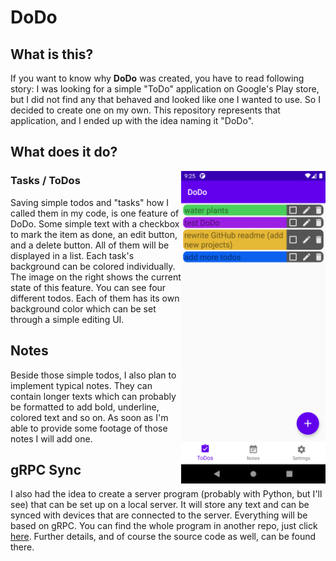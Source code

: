 # DoDo
## What is this?
If you want to know why **DoDo** was created, you have to read following story: I was looking for a simple "ToDo"
application on Google's Play store, but I did not find any that behaved and looked like one I wanted to use. So I
decided to create one on my own. This repository represents that application, and I ended up with the idea naming it
"DoDo".
## What does it do?
<img src="resources/todos_sample_image.png" width="231" height="500" align="right"/>

### Tasks / ToDos
Saving simple todos and "tasks" how I called them in my code, is one feature of DoDo. Some simple text with a checkbox
to mark the item as done, an edit button, and a delete button. All of them will be displayed in a list. Each task's
background can be colored individually. The image on the right shows the current state of this feature. You can see
four different todos. Each of them has its own background color which can be set through a simple editing UI.

## Notes
Beside those simple todos, I also plan to implement typical notes. They can contain longer texts which can probably 
be formatted to add bold, underline, colored text and so on. As soon as I'm able to provide some footage of those notes
I will add one. 

## gRPC Sync
I also had the idea to create a server program (probably with Python, but I'll see) that can be set up on a local server.
It will store any text and can be synced with devices that are connected to the server. Everything will be based on
gRPC. You can find the whole program in another repo, just click [here](https://github.com/MapManagement/DoDo-Server).
Further details, and of course the source code as well, can be found there.


